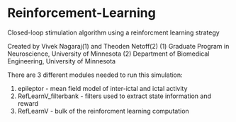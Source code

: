 # Reinforcement-Learning
Closed-loop stimulation algorithm using a reinforcment learning strategy

Created by Vivek Nagaraj(1) and Theoden Netoff(2)
(1) Graduate Program in Neuroscience, University of Minnesota
(2) Department of Biomedical Engineering, University of Minnesota


There are 3 different modules needed to run this simulation:
1. epileptor - mean field model of inter-ictal and ictal activity
2. RefLearnV_filterbank - filters used to extract state information and reward
3. RefLearnV - bulk of the reinforcment learning computation

